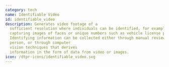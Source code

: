 ```yaml
---
category: tech
name: Identifiable Video
id: identifiable_video
description: Generates video footage of a
  sufficient resolution where individuals can be identified, for example by
  capturing images of faces or unique numbers such as vehicle license plates.
  Identifying information can be collected either through manual review by a
  person, or through computer
  vision techniques that derives
  information in the form of data from video or images.
icon: /dtpr-icons/identifiable_video.svg
---
```

